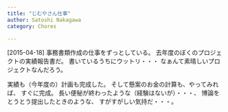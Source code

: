 ```yaml
---
title: "じむやさん仕事"
author: Satoshi Nakagawa
category: Chores

---
```


[2015-04-18]  事務書類作成の仕事をずっとしている。
去年度のぼくのプロジェクトの実績報告書だ。
書いているうちにウットリ・・・
なぁんて素晴しいプロジェクトなんだろう。

 実績も（今年度の）計画も完成した。
そして懸案のお金の計算も、やってみれば、
すぐに完成。
長い便秘が終わったような（経験はないが）・・・、
博論をとうとう提出したときのような、
すがすがしい気持だ・・・。

